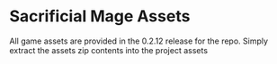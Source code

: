 # Sacrificial Mage Assets

All game assets are provided in the 0.2.12 release for the repo. Simply extract the assets zip contents into the project assets 
